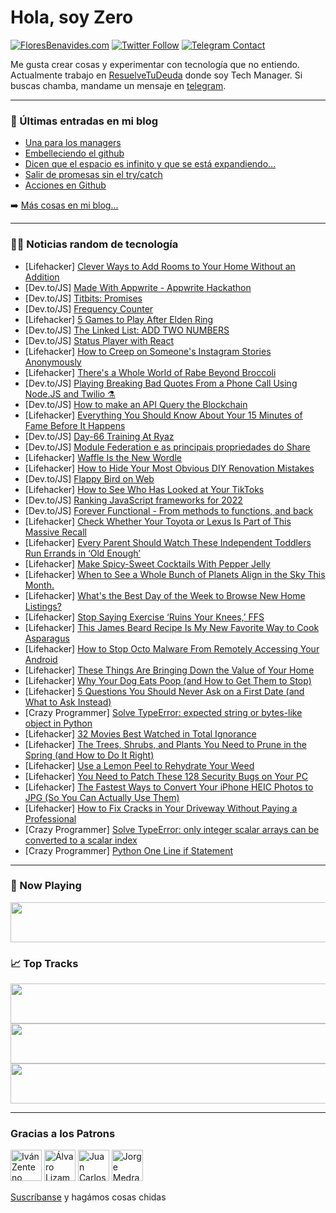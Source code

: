 # Hola, soy Zero

[![FloresBenavides.com](https://img.shields.io/website?down_message=oops&label=MiBlog&style=for-the-badge&up_message=online&url=https%3A%2F%2Ffloresbenavides.com)](https://floresbenavides.com) [![Twitter Follow](https://img.shields.io/twitter/follow/ZeroDragon?color=%231DA1F2&label=Follow&logo=twitter&logoColor=ffffff&style=for-the-badge)](https://twitter.com/zerodragon) [![Telegram Contact](https://img.shields.io/badge/escr%C3%ADbeme-ZeroDragon-%2326A5E4?style=for-the-badge&logo=telegram)](https://t.me/zerodragon)

Me gusta crear cosas y experimentar con tecnología que no entiendo.
Actualmente trabajo en [ResuelveTuDeuda](http://github.com/resuelve) donde soy Tech Manager.
Si buscas chamba, mandame un mensaje en [telegram](https://t.me/zerodragon).

---

### 📕 Últimas entradas en mi blog
<!-- BLOG-POST-LIST:START -->
- [Una para los managers](https://floresbenavides.com/una-para-los-managers/)
- [Embelleciendo el github](https://floresbenavides.com/embelleciendo-el-github/)
- [Dicen que el espacio es infinito y que se está expandiendo…](https://floresbenavides.com/dicen-que-el-espacio-es-infinito-y-que-se-esta-expandiendo/)
- [Salir de promesas sin el try/catch](https://floresbenavides.com/salir-de-promesas-sin-el-try-catch/)
- [Acciones en Github](https://floresbenavides.com/acciones-en-github/)
<!-- BLOG-POST-LIST:END -->

➡️ [Más cosas en mi blog...](https://floresbenavides.com)

---

### 👨‍💻 Noticias random de tecnología
<!-- TECH-POSTS:START -->
- [Lifehacker] [Clever Ways to Add Rooms to Your Home Without an Addition](https://lifehacker.com/clever-ways-to-add-rooms-to-your-home-without-an-additi-1848794324)
- [Dev.to/JS] [Made With Appwrite - Appwrite Hackathon](https://dev.to/elreyes/made-with-appwrite-appwrite-hackathon-46gn)
- [Dev.to/JS] [Titbits: Promises](https://dev.to/yo08315171/titbits-promises-oaf)
- [Dev.to/JS] [Frequency Counter](https://dev.to/clouded_knight/frequency-counter-hl0)
- [Lifehacker] [5 Games to Play After Elden Ring](https://lifehacker.com/5-games-to-play-after-elden-ring-1848794932)
- [Dev.to/JS] [The Linked List: ADD TWO NUMBERS](https://dev.to/nikaffa/the-linked-list-add-two-numbers-2ebp)
- [Dev.to/JS] [Status Player with React](https://dev.to/sonai95/status-player-with-react-j77)
- [Lifehacker] [How to Creep on Someone&#39;s Instagram Stories Anonymously](https://lifehacker.com/how-to-creep-on-someones-instagram-stories-anonymously-1848794616)
- [Lifehacker] [There&#39;s a Whole World of Rabe Beyond Broccoli](https://lifehacker.com/theres-a-whole-world-of-rabe-beyond-broccoli-1848791429)
- [Dev.to/JS] [Playing Breaking Bad Quotes From a Phone Call Using Node.JS and Twilio ⚗️](https://dev.to/gregorygaines/playing-breaking-bad-quotes-from-a-phone-call-using-nodejs-and-twilio-20ld)
- [Dev.to/JS] [How to make an API Query the Blockchain](https://dev.to/cormacncheese/how-to-make-an-api-query-the-blockchain-5fni)
- [Lifehacker] [Everything You Should Know About Your 15 Minutes of Fame Before It Happens](https://lifehacker.com/everything-you-should-know-about-your-15-minutes-of-fam-1848794180)
- [Dev.to/JS] [Day-66 Training At Ryaz](https://dev.to/mahin651/day-66-training-at-ryaz-2c62)
- [Dev.to/JS] [Module Federation e as principais propriedades do Share](https://dev.to/heltonss/module-federation-e-as-principais-propriedades-do-share-211a)
- [Lifehacker] [Waffle Is the New Wordle](https://lifehacker.com/waffle-is-the-new-wordle-1848793653)
- [Lifehacker] [How to Hide Your Most Obvious DIY Renovation Mistakes](https://lifehacker.com/how-to-hide-your-most-obvious-diy-renovation-mistakes-1848793305)
- [Dev.to/JS] [Flappy Bird on Web](https://dev.to/gracehuynh/flappy-bird-on-web-5hf8)
- [Lifehacker] [How to See Who Has Looked at Your TikToks](https://lifehacker.com/how-to-see-who-has-looked-at-your-tiktoks-1848793268)
- [Dev.to/JS] [Ranking JavaScript frameworks for 2022](https://dev.to/richkurtzman/ranking-javascript-frameworks-for-2022-4jdj)
- [Dev.to/JS] [Forever Functional - From methods to functions, and back](https://dev.to/asayerio_techblog/forever-functional-from-methods-to-functions-and-back-4h0k)
- [Lifehacker] [Check Whether Your Toyota or Lexus Is Part of This Massive Recall](https://lifehacker.com/check-whether-your-toyota-or-lexus-is-part-of-this-mass-1848792653)
- [Lifehacker] [Every Parent Should Watch These Independent Toddlers Run Errands in ‘Old Enough’](https://lifehacker.com/every-parent-should-watch-these-independent-toddlers-ru-1848791735)
- [Lifehacker] [Make Spicy-Sweet Cocktails With Pepper Jelly](https://lifehacker.com/make-spicy-sweet-cocktails-with-pepper-jelly-1848790781)
- [Lifehacker] [When to See a Whole Bunch of Planets Align in the Sky This Month.](https://lifehacker.com/when-to-see-a-fuckton-of-planets-align-in-the-sky-this-1848790214)
- [Lifehacker] [What&#39;s the Best Day of the Week to Browse New Home Listings?](https://lifehacker.com/whats-the-best-day-of-the-week-to-browse-new-home-listi-1848789893)
- [Lifehacker] [Stop Saying Exercise ‘Ruins Your Knees,’ FFS](https://lifehacker.com/stop-saying-exercise-ruins-your-knees-ffs-1848789932)
- [Lifehacker] [This James Beard Recipe Is My New Favorite Way to Cook Asparagus](https://lifehacker.com/this-james-beard-recipe-is-my-new-favorite-way-to-cook-1848789953)
- [Lifehacker] [How to Stop Octo Malware From Remotely Accessing Your Android](https://lifehacker.com/how-to-stop-octo-malware-from-remotely-accessing-your-a-1848789228)
- [Lifehacker] [These Things Are Bringing Down the Value of Your Home](https://lifehacker.com/these-things-are-bringing-down-the-value-of-your-home-1848788226)
- [Lifehacker] [Why Your Dog Eats Poop &lpar;and How to Get Them to Stop&rpar;](https://lifehacker.com/why-your-dog-eats-shit-and-how-to-get-them-to-stop-1848788585)
- [Lifehacker] [5 Questions You Should Never Ask on a First Date &lpar;and What to Ask Instead&rpar;](https://lifehacker.com/5-questions-you-should-never-ask-on-a-first-date-and-w-1848788290)
- [Crazy Programmer] [Solve TypeError: expected string or bytes-like object in Python](https://www.thecrazyprogrammer.com/2022/04/expected-string-or-bytes-like-object.html)
- [Lifehacker] [32 Movies Best Watched in Total Ignorance](https://lifehacker.com/32-movies-best-watched-in-total-ignorance-1848783702)
- [Lifehacker] [The Trees, Shrubs, and Plants You Need to Prune in the Spring &lpar;and How to Do It Right&rpar;](https://lifehacker.com/the-trees-shrubs-and-plants-you-need-to-prune-in-the-1848787485)
- [Lifehacker] [Use a Lemon Peel to Rehydrate Your Weed](https://lifehacker.com/use-a-lemon-peel-to-rehydrate-your-weed-1848787925)
- [Lifehacker] [You Need to Patch These 128 Security Bugs on Your PC](https://lifehacker.com/you-need-to-patch-these-128-security-bugs-on-your-pc-1848787694)
- [Lifehacker] [The Fastest Ways to Convert Your iPhone HEIC Photos to JPG &lpar;So You Can Actually Use Them&rpar;](https://lifehacker.com/the-fastest-ways-to-convert-your-iphone-heic-photos-to-1848768694)
- [Lifehacker] [How to Fix Cracks in Your Driveway Without Paying a Professional](https://lifehacker.com/how-to-fix-cracks-in-your-driveway-without-paying-a-pro-1848786419)
- [Crazy Programmer] [Solve TypeError: only integer scalar arrays can be converted to a scalar index](https://www.thecrazyprogrammer.com/2022/04/only-integer-scalar-arrays-can-be-converted-to-a-scalar-index.html)
- [Crazy Programmer] [Python One Line if Statement](https://www.thecrazyprogrammer.com/2022/04/python-one-line-if.html)<!-- TECH-POSTS:END -->

---

### 🎵 Now Playing
<a href="https://spotify-now-playing-dun.vercel.app/now-playing?open"><img src="https://spotify-now-playing-dun.vercel.app/now-playing" width="540" height="64"></a>

### 📈 Top Tracks
<a href="https://spotify-now-playing-dun.vercel.app/top-tracks?i=1&open"><img src="https://spotify-now-playing-dun.vercel.app/top-tracks?i=1" width="540" height="64"></a>
<a href="https://spotify-now-playing-dun.vercel.app/top-tracks?i=2&open"><img src="https://spotify-now-playing-dun.vercel.app/top-tracks?i=2" width="540" height="64"></a>
<a href="https://spotify-now-playing-dun.vercel.app/top-tracks?i=3&open"><img src="https://spotify-now-playing-dun.vercel.app/top-tracks?i=3" width="540" height="64"></a>

---

### Gracias a los Patrons
[<img src="https://avatars.githubusercontent.com/u/243380?v=4" alt="Iván Zenteno" width="50px">](https://github.com/k001) [<img src="https://avatars.githubusercontent.com/u/19955639?v=4" alt="Álvaro Lizama" width="50px">](https://github.com/alvarolizama) [<img src="https://avatars.githubusercontent.com/u/2718753?v=4" alt="Juan Carlos Ruiz" width="50px">](https://github.com/JuanCrg90) [<img src="https://avatars.githubusercontent.com/u/37025?v=4" alt="Jorge Medrano" width="50px">](https://github.com/h1pp1e) 

[Suscríbanse](https://www.patreon.com/zerodragon) y hagámos cosas chidas
